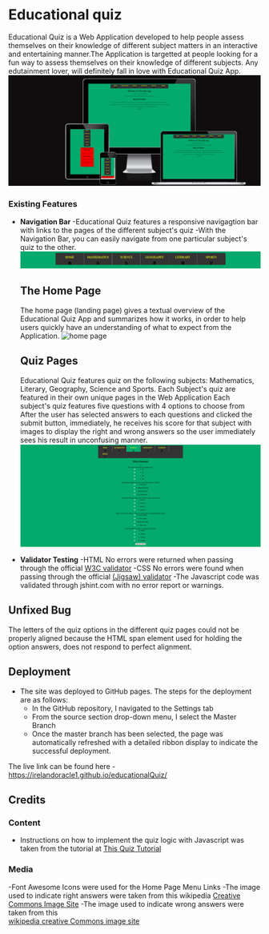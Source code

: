 # Educational quiz
Educational Quiz is a Web Application developed to help people assess themselves on their knowledge of different subject matters in an interactive and entertaining manner.The Application is targetted at people looking for a fun way to assess themselves on their knowledge of different subjects. Any edutainment lover, will definitely fall in love with Educational Quiz App.
![Responsive Pages](https://github.com/Irelandoracle1/educationalQuiz/blob/main/assets/images/img/quiz1.PNG)

### Existing Features

- __Navigation Bar__
           -Educational Quiz features a responsive navigagtion bar with links to the pages of the different subject's quiz
           -With the Navigation Bar, you can easily navigate from one particular subject's quiz to the other.
           ![Navigation Bar](https://github.com/Irelandoracle1/educationalQuiz/blob/main/assets/images/img/navbarquiz.PNG)
  ## The Home Page

    The home page (landing page) gives a textual overview of the Educational Quiz App and summarizes how it works, in order to help users quickly have an understanding of what to expect from the Application.
   ![home page](https://github.com/Irelandoracle1/quizproject/blob/master/assets/images/quiz1.png)

   ## Quiz Pages

    Educational Quiz features quiz on the following subjects: Mathematics, Literary, Geography, Science and Sports. 
    Each Subject's quiz are featured in their own unique pages in the Web Application
    Each subject's quiz features five questions with 4 options to choose from
    After the user has selected answers to each questions and clicked the submit button, immediately, he receives his score for that subject with images to display the right and wrong answers so the user immediately sees his result in unconfusing manner.
    ![Quiz Sample](https://github.com/Irelandoracle1/educationalQuiz/blob/main/assets/images/img/gamepagequiz.PNG)

- __Validator Testing__
      -HTML
      No errors were returned when passing through the official [W3C validator](https://jigsaw.w3.org/css-validator/validator?uri=https%3A%2F%2Firelandoracle1.github.io%2Fquizproject%2F&profile=css3svg&usermedium=all&warning=1&vextwarning=&lang=en)
   -CSS No errors were found when passing through the official
   [(Jigsaw) validator](https://jigsaw.w3.org/css-validator/validator?uri=https%3A%2F%2Fjigsaw.w3.org%2Fcss-validator%2Fvalidator%3Furi%3Dhttps%253A%252F%252Firelandoracle1.github.io%252Fquizproject%252F%26profile%3Dcss3svg%26usermedium%3Dall%26warning%3D1%26vextwarning%3D%26lang%3Den&profile=css3svg&usermedium=all&warning=1&vextwarning=&lang=en)
   -The Javascript code was validated through jshint.com with no error report or warnings.

## Unfixed Bug
The letters of the quiz options in the different quiz pages could not be properly aligned because 
the HTML span element used for holding the option answers, does not respond to perfect alignment.

## Deployment

- The site was deployed to GitHub pages. The steps for the deployment are as follows: 
  - In the GitHub repository, I navigated to the Settings tab 
  - From the source section drop-down menu, I select the Master Branch
  - Once the master branch has been selected, the page was automatically refreshed with a detailed ribbon display to indicate the successful deployment. 

The live link can be found here -https://irelandoracle1.github.io/educationalQuiz/


## Credits 

### Content 

-  Instructions on how to implement the quiz logic with Javascript  was taken from  the tutorial at
      [This Quiz Tutorial](https://simplestepscode.com/javascript-quiz-tutorial/)

### Media
  -Font Awesome Icons were used for the Home Page Menu Links
  -The image used to indicate right answers were taken from this wikipedia 
 [Creative Commons Image Site](https://commons.wikimedia.org/wiki/Category:Check_marks)
  -The image used to indicate wrong answers were taken from this  
[wikipedia creative Commons image site](https://commons.wikimedia.org/wiki/Category:Red_X_icons)

